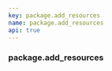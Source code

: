 ```yaml
---
key: package.add_resources
name: package.add_resources
api: true
---
```


### package.add_resources
